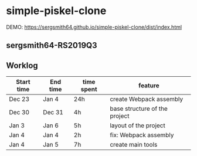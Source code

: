 # simple-piskel-clone

DEMO: https://sergsmith64.github.io/simple-piskel-clone/dist/index.html

## sergsmith64-RS2019Q3

## Worklog

Start time | End time | time spent | feature
---------- | -------- | ---------- | -------------------------------
Dec 23 | Jan 4 | 24h | create Webpack assembly
Dec 30 | Dec 31 | 4h | base structure of the project
Jan 3 | Jan 6 | 5h | layout of the project
Jan 4 | Jan 4 | 2h | fix: Webpack assembly
Jan 4 | Jan 5 | 7h | create main tools
